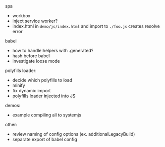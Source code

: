 spa

- workbox
- inject service worker?
- index.html in `demo/js/index.html` and import to `./foo.js` creates resolve error

babel

- how to handle helpers with .generated?
- hash before babel
- investigate loose mode

polyfills loader:

- decide which polyfills to load
- minify
- fix dynamic import
- polyfills loader injected into JS

demos:

- example compiling all to systemjs

other:

- review naming of config options (ex. additionalLegacyBuild)
- separate export of babel config
